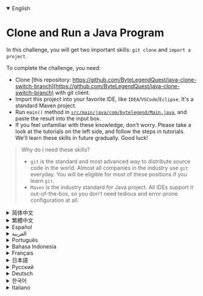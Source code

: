 <details open='true'>
<summary>English</summary>

# Clone and Run a Java Program

In this challenge, you will get two important skills: `git clone` and `import a project`.

To complete the challenge, you need:
- Clone [this repository: https://github.com/ByteLegendQuest/java-clone-switch-branch](https://github.com/ByteLegendQuest/java-clone-switch-branch) with git client.
- Import this project into your favorite IDE, like `IDEA`/`VSCode`/`Eclipse`. It's a standard Maven project.
- Run `main()` method in [`src/main/java/com/bytelegend/Main.java`](https://github.com/ByteLegendQuest/java-clone-switch-branch/blob/main/src/main/java/com/bytelegend/Main.java),
  and paste the result into the input box.
- If you feel unfamiliar with these knowledge, don't worry. Please take a look at the tutorials on the left side, and follow the steps in tutorials.
  We'll learn these skills in future gradually. Good luck!

> Why do I need these skills?
> - `git` is the standard and most advanced way to distribute source code in the world. Almost all companies in the industry use `git` everyday.
>   You will be eligible for most of these positions if you learn `git`.
> - `Maven` is the industry standard for Java project. All IDEs support it out-of-the-box, so you don't need tedious and error-prone configuration at all.

</details>

<details>
<summary>简体中文</summary>

# Clone并运行一个Java程序

在这个挑战中，你会学习到两个至关重要的技能：`git clone`与`导入Java项目`。

要完成挑战，你需要：
- 使用`git`客户端Clone[这个仓库：https://github.com/ByteLegendQuest/java-clone-switch-branch](https://github.com/ByteLegendQuest/java-clone-switch-branch)。
  - 如果你直接访问GitHub有困难（如超时、报错、速度缓慢等），可以Clone我们在中国大陆的镜像`https://git.bytelegend.com/ByteLegendQuest/java-clone-switch-branch`。
- 将该项目导入你喜欢的IDE，如`IDEA`/`VSCode`/`Eclipse`，它是一个标准的Maven项目。
  - 我们在仓库中内置了阿里云Maven中央仓库镜像，你只需点击下图中的按钮即可一键开启，无需任何费时、费力、易出错的本地镜像配置。
  ![switch-aliyun-maven-profile](https://raw.githubusercontent.com/ByteLegendQuest/java-clone-switch-branch/main/docs/zh/switch-aliyun-maven-profile.png)
- 运行[`src/main/java/com/bytelegend/Main.java`](https://github.com/ByteLegendQuest/java-clone-switch-branch/blob/main/src/main/java/com/bytelegend/Main.java)
  中的`main()`方法，并将答案贴到输入框里。
- 如果这些知识让你感到陌生和恐惧，没关系，请查看左边的教程，按照教程的详细一步步完成，我们会在学习中逐步掌握这些知识，加油！

> 为什么我需要了解这些知识？
> - `git`是当今世界上标准的、最先进的源代码分发方式，业界几乎所有的公司都使用`git`进行日常工作。掌握这项技能，你就能胜任这世界上绝大多数的编程岗位。
>   - 如果未来有人告诉你他们的源代码是通过下载zip包、拷贝甚至聊天工具发送的，告诉他们，`git`才是更加正确、高效的方式。
> - `Maven`是Java项目结构的业界标准，所有的IDE都原生支持，无需麻烦、低效、易出错的手工配置。
>   - 如果有人告诉你使用各种手工方式创建、打开项目，然后手动下载、添加各种各样的依赖包，告诉他们，`Maven`才是更加正确、高效的方式。
>   - 在你了解`Maven`之前，请不要胡乱修改本地的Maven配置，如镜像等。我们的镜像配置直接放在了项目里，开箱即用，无需任何费时、费力、易出错的本地镜像配置。

</details>

<details>
<summary>繁體中文</summary>

# 克隆並運行 Java 程序

在這個挑戰中，您將獲得兩項重要技能：`git clone` 和`import a project`。

要完成挑戰，您需要：
- 使用 git 客戶端克隆 [此存儲庫：https://github.com/ByteLegendQuest/java-clone-switch-branch](https://github.com/ByteLegendQuest/java-clone-switch-branch)。
- 將此項目導入您喜歡的 IDE，例如 `IDEA`/`VSCode`/`Eclipse`。這是一個標準的 Maven 項目。
- 在 [`src/main/java/com/bytelegend/Main.java`](https://github.com/ByteLegendQuest/java-clone-switch-branch/blob/main/src) 中運行 `main()` 方法/main/java/com/bytelegend/Main.java),
  並將結果粘貼到輸入框中。
- 如果您對這些知識感到不熟悉，請不要擔心。請查看左側的教程，並按照教程中的步驟進行操作。
  以後我們會逐步學習這些技能。祝你好運！

> 為什麼我需要這些技能？
> - `git` 是世界上分發源代碼的標準和最先進的方式。業內幾乎所有的公司每天都在使用 `git`。
> 如果你學習了 `git`，你將有資格擔任這些職位中的大部分。
> - `Maven` 是 Java 項目的行業標準。所有 IDE 都支持開箱即用，因此您根本不需要繁瑣且容易出錯的配置。

</details>

<details>
<summary>Español</summary>

# Clonar y ejecutar un programa Java

En este desafío, obtendrás dos habilidades importantes: `git clone` e `importar un proyecto`.

Para completar el desafío, necesitas:
- Clonar [este repositorio: https://github.com/ByteLegendQuest/java-clone-switch-branch](https://github.com/ByteLegendQuest/java-clone-switch-branch) con el cliente git.
- Importa este proyecto a tu IDE favorito, como `IDEA`/`VSCode`/`Eclipse`. Es un proyecto Maven estándar.
- Ejecute el método `main()` en [`src/main/java/com/bytelegend/Main.java`](https://github.com/ByteLegendQuest/java-clone-switch-branch/blob/main/src /main/java/com/bytelegend/Main.java),
  y pegue el resultado en el cuadro de entrada.
- Si te sientes poco familiarizado con estos conocimientos, no te preocupes. Eche un vistazo a los tutoriales en el lado izquierdo y siga los pasos en los tutoriales.
  Aprenderemos estas habilidades en el futuro gradualmente. ¡Buena suerte!

> ¿Por qué necesito estas habilidades?
> - `git` es la forma estándar y más avanzada de distribuir código fuente en el mundo. Casi todas las empresas de la industria usan `git` todos los días.
> Serás elegible para la mayoría de estos puestos si aprendes `git`.
> - `Maven` es el estándar de la industria para proyectos Java. Todos los IDE lo admiten de forma inmediata, por lo que no necesita una configuración tediosa y propensa a errores.

</details>

<details>
<summary>العربية</summary>

# استنساخ وتشغيل برنامج Java

في هذا التحدي ، ستحصل على مهارتين مهمتين: "git clone" و "استيراد مشروع".

لإكمال التحدي ، أنت بحاجة إلى:
- استنساخ [هذا المستودع: https://github.com/ByteLegendQuest/java-clone-switch-branch](https://github.com/ByteLegendQuest/java-clone-switch-branch) باستخدام git client.
- قم باستيراد هذا المشروع إلى IDE المفضل لديك ، مثل "IDEA" / "VSCode" / "Eclipse". إنه مشروع مخضرم قياسي.
- قم بتشغيل طريقة `main ()` في [`src / main / java / com / bytelegend / Main.java`] (https://github.com/ByteLegendQuest/java-clone-switch-branch/blob/main/src /main/java/com/bytelegend/Main.java) ،
  ولصق النتيجة في مربع الإدخال.
- إذا كنت تشعر بعدم الإلمام بهذه المعرفة ، فلا داعي للقلق. يرجى إلقاء نظرة على البرامج التعليمية الموجودة على الجانب الأيسر ، واتباع الخطوات الموجودة في البرامج التعليمية.
  سوف نتعلم هذه المهارات في المستقبل تدريجيًا. حظ سعيد!

> لماذا أحتاج هذه المهارات؟
> - "git" هي الطريقة القياسية والأكثر تقدمًا لتوزيع الكود المصدري في العالم. تستخدم جميع الشركات العاملة في الصناعة تقريبًا "git" يوميًا.
> ستكون مؤهلاً لمعظم هذه الوظائف إذا تعلمت "git".
> - "Maven" هو المعيار الصناعي لمشروع Java. تدعمه جميع IDEs ، بحيث لا تحتاج إلى تكوين مملة وعرضة للخطأ على الإطلاق.

</details>

<details>
<summary>Português</summary>

# Clonar e executar um programa Java

Neste desafio, você obterá duas habilidades importantes: `git clone` e `import a project`.

Para completar o desafio, você precisa:
- Clone [este repositório: https://github.com/ByteLegendQuest/java-clone-switch-branch](https://github.com/ByteLegendQuest/java-clone-switch-branch) com o cliente git.
- Importe este projeto para seu IDE favorito, como `IDEA`/`VSCode`/`Eclipse`. É um projeto padrão do Maven.
- Execute o método `main()` em [`src/main/java/com/bytelegend/Main.java`](https://github.com/ByteLegendQuest/java-clone-switch-branch/blob/main/src /main/java/com/bytelegend/Main.java),
  e cole o resultado na caixa de entrada.
- Se você não se sente familiarizado com esses conhecimentos, não se preocupe. Por favor, dê uma olhada nos tutoriais no lado esquerdo e siga as etapas nos tutoriais.
  Vamos aprender essas habilidades no futuro gradualmente. Boa sorte!

> Por que preciso dessas habilidades?
> - `git` é a forma padrão e mais avançada de distribuir código fonte no mundo. Quase todas as empresas do setor usam `git` todos os dias.
> Você será elegível para a maioria dessas posições se aprender `git`.
> - `Maven` é o padrão da indústria para projetos Java. Todos os IDEs oferecem suporte pronto para uso, portanto, você não precisa de configuração tediosa e propensa a erros.

</details>

<details>
<summary>Bahasa Indonesia</summary>

# Klon dan Jalankan Program Java

Dalam tantangan ini, Anda akan mendapatkan dua keterampilan penting: `git clone` dan `import a project`.

Untuk menyelesaikan tantangan, Anda perlu:
- Klon [repositori ini: https://github.com/ByteLegendQuest/java-clone-switch-branch](https://github.com/ByteLegendQuest/java-clone-switch-branch) dengan klien git.
- Impor proyek ini ke IDE favorit Anda, seperti `IDEA`/`VSCode`/`Eclipse`. Ini adalah proyek Maven standar.
- Jalankan metode `main()` di [`src/main/java/com/bytelegend/Main.java`](https://github.com/ByteLegendQuest/java-clone-switch-branch/blob/main/src /main/java/com/bytelegend/Main.java),
  dan paste hasilnya ke kotak input.
- Jika Anda merasa asing dengan pengetahuan ini, jangan khawatir. Silakan lihat tutorial di sisi kiri, dan ikuti langkah-langkah dalam tutorial.
  Kami akan mempelajari keterampilan ini di masa depan secara bertahap. Semoga beruntung!

> Mengapa saya membutuhkan keterampilan ini?
> - `git` adalah cara standar dan paling canggih untuk mendistribusikan kode sumber di dunia. Hampir semua perusahaan di industri menggunakan `git` sehari-hari.
> Anda akan memenuhi syarat untuk sebagian besar posisi ini jika Anda mempelajari `git`.
> - `Maven` adalah standar industri untuk proyek Java. Semua IDE mendukungnya secara langsung, jadi Anda tidak memerlukan konfigurasi yang membosankan dan rawan kesalahan sama sekali.

</details>

<details>
<summary>Français</summary>

# Cloner et exécuter un programme Java

Dans ce défi, vous obtiendrez deux compétences importantes : "git clone" et "importer un projet".

Pour relever le défi, vous avez besoin de :
- Clonez [ce référentiel : https://github.com/ByteLegendQuest/java-clone-switch-branch](https://github.com/ByteLegendQuest/java-clone-switch-branch) avec le client git.
- Importez ce projet dans votre IDE préféré, comme `IDEA`/`VSCode`/`Eclipse`. C'est un projet Maven standard.
- Exécutez la méthode `main()` dans [`src/main/java/com/bytelegend/Main.java`](https://github.com/ByteLegendQuest/java-clone-switch-branch/blob/main/src /main/java/com/bytelegend/Main.java),
  et collez le résultat dans la zone de saisie.
- Si vous ne vous sentez pas familier avec ces connaissances, ne vous inquiétez pas. Veuillez consulter les didacticiels sur le côté gauche et suivez les étapes des didacticiels.
  Nous allons apprendre ces compétences à l'avenir progressivement. Bonne chance!

> Pourquoi ai-je besoin de ces compétences ?
> - `git` est le moyen standard et le plus avancé de distribuer du code source dans le monde. Presque toutes les entreprises du secteur utilisent `git` tous les jours.
> Vous serez éligible pour la plupart de ces postes si vous apprenez `git`.
> - `Maven` est le standard de l'industrie pour les projets Java. Tous les IDE le prennent en charge immédiatement, vous n'avez donc pas du tout besoin d'une configuration fastidieuse et sujette aux erreurs.

</details>

<details>
<summary>日本語</summary>

＃Javaプログラムのクローンを作成して実行する

このチャレンジでは、`gitclone`と`importaproject`という2つの重要なスキルを習得します。

チャレンジを完了するには、次のものが必要です。
-[このリポジトリ：https：//github.com/ByteLegendQuest/java-clone-switch-branch]（https://github.com/ByteLegendQuest/java-clone-switch-branch）をgitクライアントで複製します。
-このプロジェクトを`IDEA`/` VSCode`/`Eclipse`などのお気に入りのIDEにインポートします。これは標準のMavenプロジェクトです。
-[`src / main / java / com / bytelegend / Main.java`]（https://github.com/ByteLegendQuest/java-clone-switch-branch/blob/main/src]で `main（）`メソッドを実行します/main/java/com/bytelegend/Main.java）、
  結果を入力ボックスに貼り付けます。
-これらの知識に慣れていなくても心配しないでください。左側のチュートリアルをご覧になり、チュートリアルの手順に従ってください。
  今後、これらのスキルを徐々に習得していきます。幸運を！

>なぜこれらのスキルが必要なのですか？
>-`git`は、世界でソースコードを配布するための標準的で最も高度な方法です。業界のほぼすべての企業が毎日`git`を使用しています。
> `git`を学ぶと、これらのポジションのほとんどを利用できるようになります。
>-`Maven`はJavaプロジェクトの業界標準です。すべてのIDEはそのままでサポートするため、面倒でエラーが発生しやすい構成はまったく必要ありません。

</details>

<details>
<summary>Русский</summary>

# Клонировать и запустить Java-программу

В этом задании вы получите два важных навыка: «git clone» и «импорт проекта».

Чтобы выполнить задание, вам нужно:
- Клонировать [этот репозиторий: https://github.com/ByteLegendQuest/java-clone-switch-branch](https://github.com/ByteLegendQuest/java-clone-switch-branch) с помощью клиента git.
- Импортируйте этот проект в свою любимую IDE, например `IDEA`/`VSCode`/`Eclipse`. Это стандартный проект Maven.
- Запустите метод `main()` в [`src/main/java/com/bytelegend/Main.java`](https://github.com/ByteLegendQuest/java-clone-switch-branch/blob/main/src /main/java/com/bytelegend/Main.java),
  и вставьте результат в поле ввода.
- Если вы чувствуете себя незнакомым с этими знаниями, не волнуйтесь. Пожалуйста, ознакомьтесь с руководствами слева и следуйте инструкциям в руководствах.
  Мы будем изучать эти навыки в будущем постепенно. Удачи!

> Зачем мне эти навыки?
> - `git` - это стандартный и самый продвинутый способ распространения исходного кода в мире. Почти все компании в отрасли используют `git` каждый день.
> Вы будете иметь право на большинство из этих должностей, если вы изучите `git`.
> - `Maven` является отраслевым стандартом для Java-проектов. Все IDE поддерживают его «из коробки», поэтому вам вообще не нужна утомительная и подверженная ошибкам настройка.

</details>

<details>
<summary>Deutsch</summary>

# Klonen und Ausführen eines Java-Programms

In dieser Herausforderung erhalten Sie zwei wichtige Fähigkeiten: „Git-Klon“ und „Importieren eines Projekts“.

Um die Herausforderung abzuschließen, benötigen Sie:
- Klonen Sie [dieses Repository: https://github.com/ByteLegendQuest/java-clone-switch-branch](https://github.com/ByteLegendQuest/java-clone-switch-branch) mit dem Git-Client.
- Importieren Sie dieses Projekt in Ihre bevorzugte IDE, wie `IDEA`/`VSCode`/`Eclipse`. Es ist ein Standard-Maven-Projekt.
- Führen Sie die Methode `main()` in [`src/main/java/com/bytelegend/Main.java`](https://github.com/ByteLegendQuest/java-clone-switch-branch/blob/main/src /main/java/com/bytelegend/Main.java),
  und fügen Sie das Ergebnis in das Eingabefeld ein.
- Wenn Sie sich mit diesem Wissen nicht vertraut fühlen, machen Sie sich keine Sorgen. Bitte werfen Sie einen Blick auf die Tutorials auf der linken Seite und befolgen Sie die Schritte in den Tutorials.
  Diese Fähigkeiten werden wir uns in Zukunft schrittweise aneignen. Viel Glück!

> Warum brauche ich diese Fähigkeiten?
> - `git` ist die standardisierte und fortschrittlichste Art, Quellcode weltweit zu verteilen. Nahezu alle Unternehmen der Branche nutzen `git` täglich.
> Sie kommen für die meisten dieser Positionen infrage, wenn Sie `git` lernen.
> - „Maven“ ist der Industriestandard für Java-Projekte. Alle IDEs unterstützen es von Haus aus, sodass Sie überhaupt keine langwierige und fehleranfällige Konfiguration benötigen.

</details>

<details>
<summary>한국어</summary>

# 자바 프로그램 복제 및 실행

이 챌린지에서는 `git clone`과 `import project`라는 두 가지 중요한 기술을 습득하게 됩니다.

챌린지를 완료하려면 다음이 필요합니다.
- git 클라이언트로 [이 저장소: https://github.com/ByteLegendQuest/java-clone-switch-branch](https://github.com/ByteLegendQuest/java-clone-switch-branch)를 복제합니다.
- 이 프로젝트를 `IDEA`/`VSCode`/`Eclipse`와 같이 즐겨 사용하는 IDE로 가져옵니다. 표준 Maven 프로젝트입니다.
- [`src/main/java/com/bytelegend/Main.java`](https://github.com/ByteLegendQuest/java-clone-switch-branch/blob/main/src)에서 `main()` 메소드 실행 /main/java/com/bytelegend/Main.java),
  결과를 입력 상자에 붙여넣습니다.
- 이러한 지식이 낯설더라도 걱정하지 마십시오. 왼쪽에 있는 자습서를 살펴보고 자습서의 단계를 따르십시오.
  앞으로 이러한 기술을 점차적으로 배울 것입니다. 행운을 빕니다!

> 왜 이러한 기술이 필요합니까?
> - `git`은 세계에서 소스 코드를 배포하는 표준이자 가장 진보된 방법입니다. 업계의 거의 모든 회사는 매일 'git'을 사용합니다.
> `git`을 배우면 이러한 직책의 대부분을 차지할 수 있습니다.
> - 'Maven'은 Java 프로젝트의 업계 표준입니다. 모든 IDE는 즉시 지원하므로 지루하고 오류가 발생하기 쉬운 구성이 전혀 필요하지 않습니다.

</details>

<details>
<summary>Italiano</summary>

# Clona ed esegui un programma Java

In questa sfida otterrai due abilità importanti: `git clone` e `importa un progetto`.

Per completare la sfida, hai bisogno di:
- Clona [questo repository: https://github.com/ByteLegendQuest/java-clone-switch-branch](https://github.com/ByteLegendQuest/java-clone-switch-branch) con git client.
- Importa questo progetto nel tuo IDE preferito, come `IDEA`/`VSCode`/`Eclipse`. È un progetto Maven standard.
- Esegui il metodo `main()` in [`src/main/java/com/bytelegend/Main.java`](https://github.com/ByteLegendQuest/java-clone-switch-branch/blob/main/src /main/java/com/bytelegend/Main.java),
  e incolla il risultato nella casella di input.
- Se non hai familiarità con queste conoscenze, non preoccuparti. Dai un'occhiata ai tutorial sul lato sinistro e segui i passaggi nei tutorial.
  Impareremo queste abilità in futuro gradualmente. Buona fortuna!

> Perché ho bisogno di queste abilità?
> - `git` è il modo standard e più avanzato per distribuire il codice sorgente al mondo. Quasi tutte le aziende del settore usano `git` tutti i giorni.
> Sarai idoneo per la maggior parte di queste posizioni se impari `git`.
> - `Maven` è lo standard industriale per il progetto Java. Tutti gli IDE lo supportano immediatamente, quindi non hai bisogno di una configurazione noiosa e soggetta a errori.

</details>
